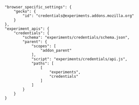     "browser_specific_settings": {
        "gecko": {
            "id": "credentials@experiments.addons.mozilla.org"
        }
    },
    "experiment_apis": {
        "credentials": {
            "schema": "experiments/credentials/schema.json",
            "parent": {
                "scopes": [
                    "addon_parent"
                ],
                "script": "experiments/credentials/api.js",
                "paths": [
                    [
                        "experiments",
                        "credentials"
                    ]
                ]
            }
        }
    }